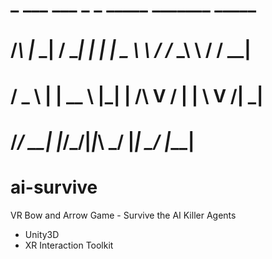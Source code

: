 ﻿#     _   ___   ___ _   _ _____   _______   _____ 
#    /_\ |_ _| / __| | | | _ \ \ / /_ _\ \ / / __|
#   / _ \ | |  \__ \ |_| |   /\ V / | | \ V /| _| 
#  /_/ \_\___| |___/\___/|_|_\ \_/ |___| \_/ |___|
                                                

# ai-survive
VR Bow and Arrow Game - Survive the AI Killer Agents


- Unity3D
- XR Interaction Toolkit
